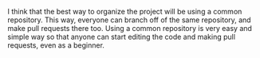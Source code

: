 I think that the best way to organize the project will be using a common repository. This way, everyone can branch off of the same repository, and make pull requests there too. Using a common repository is very easy and simple way so that anyone can start editing the code and making pull requests, even as a beginner.